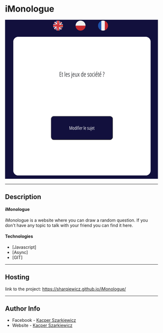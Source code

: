 # iMonologue

![Project Image](https://github.com/Sharqiewicz/iMonologue/blob/master/imonologuescreen.png)

---

## Description

#### iMonologue
iMonologue is a website where you can draw a random question.
If you don't have any topic to talk with your friend you can find it here.

#### Technologies

* [Javascript]
* [Async]
* [GIT]

---

## Hosting
link to the project: https://sharqiewicz.github.io/iMonologue/

---

## Author Info

- Facebook - [Kacper Szarkiewicz](https://www.facebook.com/SharqizSCI/)
- Website - [Kacper Szarkiewicz](sharqi.netlify.app)